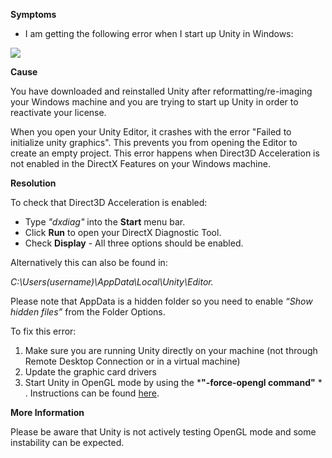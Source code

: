 
        

**Symptoms** 

*   I am getting the following error when I start up Unity in Windows:

![](/hc/en-us/article_attachments/202037533/MROVN.png)

**Cause** 

You have downloaded and reinstalled Unity after reformatting/re-imaging your Windows machine and you are trying to start up Unity in order to reactivate your license.

When you open your Unity Editor, it crashes with the error "Failed to initialize unity graphics". This prevents you from opening the Editor to create an empty project. This error happens when Direct3D Acceleration is not enabled in the DirectX Features on your Windows machine.

**Resolution** 

To check that Direct3D Acceleration is enabled:

*   Type  *"dxdiag"*  into the  **Start**  menu bar.
*   Click  **Run**  to open your DirectX Diagnostic Tool.
*   Check  **Display**  - All three options should be enabled.

Alternatively this can also be found in:

*C:\Users\(username)\AppData\Local\Unity\Editor.* 

Please note that AppData is a hidden folder so you need to enable *“Show hidden files”* from the Folder Options.

To fix this error:

1.  Make sure you are running Unity directly on your machine (not through Remote Desktop Connection or in a virtual machine)
2.  Update the graphic card drivers
3.  Start Unity in OpenGL mode by using the  ***"-force-opengl command"** * . Instructions can be found [here](http://docs.unity3d.com/Manual/CommandLineArguments.html).

**More Information** 

Please be aware that Unity is not actively testing OpenGL mode and some instability can be expected.

      